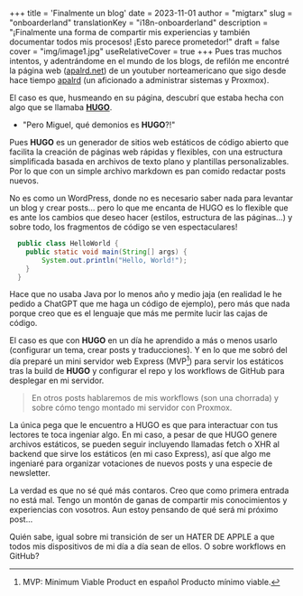 +++
title = 'Finalmente un blog'
date = 2023-11-01
author = "migtarx"
slug = "onboarderland"
translationKey = "i18n-onboarderland"
description = "¡Finalmente una forma de compartir mis experiencias y también documentar todos mis procesos! ¡Esto parece prometedor!"
draft = false
cover = "img/image1.jpg"
useRelativeCover = true
+++
Pues tras muchos intentos, y adentrándome en el mundo de los blogs, de refilón me encontré la página web ([apalrd.net](https://www.apalrd.net/)) de un youtuber norteamericano que sigo desde hace tiempo [apalrd](https://www.youtube.com/@apalrdsadventures) (un aficionado a administrar sistemas y Proxmox).

El caso es que, husmeando en su página, descubrí que estaba hecha con algo que se llamaba **[HUGO](https://gohugo.io/)**.
- "Pero Miguel, qué demonios es **HUGO**?!"

Pues **HUGO** es un generador de sitios web estáticos de código abierto que facilita la creación de páginas web rápidas y flexibles, con una estructura simplificada basada en archivos de texto plano y plantillas personalizables. Por lo que con un simple archivo markdown es pan comido redactar posts nuevos.

No es como un WordPress, donde no es necesario saber nada para levantar un blog y crear posts... pero lo que me encanta de HUGO es lo flexible que es ante los cambios que deseo hacer (estilos, estructura de las páginas...) y sobre todo, los fragmentos de código se ven espectaculares!

```java
  public class HelloWorld {
    public static void main(String[] args) {
        System.out.println("Hello, World!");
    }
  }
```
Hace que no usaba Java por lo menos año y medio jaja (en realidad le he pedido a ChatGPT que me haga un código de ejemplo), pero más que nada porque creo que es el lenguaje que más me permite lucir las cajas de código.

El caso es que con **HUGO** en un día he aprendido a más o menos usarlo (configurar un tema, crear posts y traducciones). Y en lo que me sobró del día preparé un mini servidor web Express (MVP[^1]) para servir los estáticos tras la build de **HUGO** y configurar el repo y los workflows de GitHub para desplegar en mi servidor.

> En otros posts hablaremos de mis workflows (son una chorrada) y sobre cómo tengo montado mi servidor con Proxmox.

La única pega que le encuentro a HUGO es que para interactuar con tus lectores te toca ingeniar algo. En mi caso, a pesar de que HUGO genere archivos estáticos, se pueden seguir incluyendo llamadas fetch o XHR al backend que sirve los estáticos (en mi caso Express), así que algo me ingeniaré para organizar votaciones de nuevos posts y una especie de newsletter.

La verdad es que no sé qué más contaros. Creo que como primera entrada no está mal. Tengo un montón de ganas de compartir mis conocimientos y experiencias con vosotros. Aun estoy pensando de qué será mi próximo post...

Quién sabe, igual sobre mi transición de ser un HATER DE APPLE a que todos mis dispositivos de mi día a día sean de ellos. O sobre workflows en GitHub?

[^1]: MVP: Minimum Viable Product en español Producto mínimo viable.
